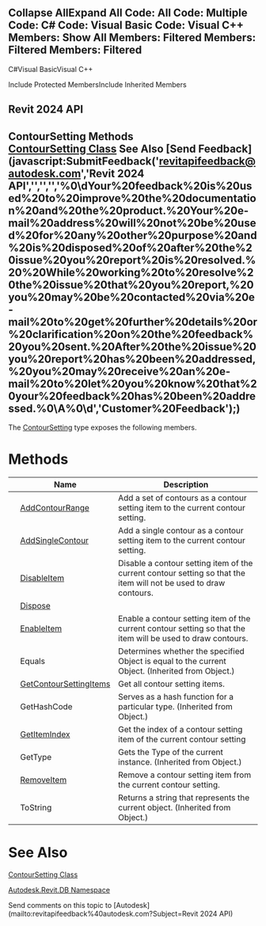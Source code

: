 ﻿

Collapse AllExpand All Code: All Code: Multiple Code: C# Code: Visual Basic Code: Visual C++  Members: Show All Members: Filtered Members: Filtered Members: Filtered   
---  
  
C#Visual BasicVisual C++

Include Protected MembersInclude Inherited Members

Revit 2024 API  
---  
ContourSetting Methods  
[ContourSetting Class](273ba072-c140-14c8-3000-24bac8337dd2.md) See Also [Send Feedback](javascript:SubmitFeedback\('revitapifeedback@autodesk.com','Revit 2024 API','','','','%0\\dYour%20feedback%20is%20used%20to%20improve%20the%20documentation%20and%20the%20product.%20Your%20e-mail%20address%20will%20not%20be%20used%20for%20any%20other%20purpose%20and%20is%20disposed%20of%20after%20the%20issue%20you%20report%20is%20resolved.%20%20While%20working%20to%20resolve%20the%20issue%20that%20you%20report,%20you%20may%20be%20contacted%20via%20e-mail%20to%20get%20further%20details%20or%20clarification%20on%20the%20feedback%20you%20sent.%20After%20the%20issue%20you%20report%20has%20been%20addressed,%20you%20may%20receive%20an%20e-mail%20to%20let%20you%20know%20that%20your%20feedback%20has%20been%20addressed.%0\\A%0\\d','Customer%20Feedback'\);)  
---  
  
The [ContourSetting](273ba072-c140-14c8-3000-24bac8337dd2.md) type exposes the following members.

# Methods

|  | Name | Description |
| --- | --- | --- |
|  | [AddContourRange](078c56cd-c445-c4a0-1c75-0822639a90b6.md) | Add a set of contours as a contour setting item to the current contour setting. |
|  | [AddSingleContour](f7e5c3d5-8ef1-42fe-8f0d-eb3c9f2d3964.md) | Add a single contour as a contour setting item to the current contour setting. |
|  | [DisableItem](65fc1643-089a-760b-d4f9-a101ea48b8a7.md) | Disable a contour setting item of the current contour setting so that the item will not be used to draw contours. |
|  | [Dispose](08e03992-6f18-5bd8-347c-38fba3f4a1f4.md) |  |
|  | [EnableItem](cccac315-c3a5-9379-0382-249eb94ee1df.md) | Enable a contour setting item of the current contour setting so that the item will be used to draw contours. |
|  | Equals | Determines whether the specified Object is equal to the current Object. (Inherited from Object.) |
|  | [GetContourSettingItems](874b2349-0eff-2a17-cb9f-ca8be43c14b2.md) | Get all contour setting items. |
|  | GetHashCode | Serves as a hash function for a particular type.  (Inherited from Object.) |
|  | [GetItemIndex](767624bf-19ce-e506-7d36-27faeb22a60a.md) | Get the index of a contour setting item of the current contour setting |
|  | GetType | Gets the Type of the current instance. (Inherited from Object.) |
|  | [RemoveItem](63b5a3f9-062e-4821-3783-9a53663e5fe8.md) | Remove a contour setting item from the current contour setting. |
|  | ToString | Returns a string that represents the current object. (Inherited from Object.) |
  
# See Also

[ContourSetting Class](273ba072-c140-14c8-3000-24bac8337dd2.md)

[Autodesk.Revit.DB Namespace](87546ba7-461b-c646-cbb1-2cb8f5bff8b2.md)

Send comments on this topic to [Autodesk](mailto:revitapifeedback%40autodesk.com?Subject=Revit 2024 API)